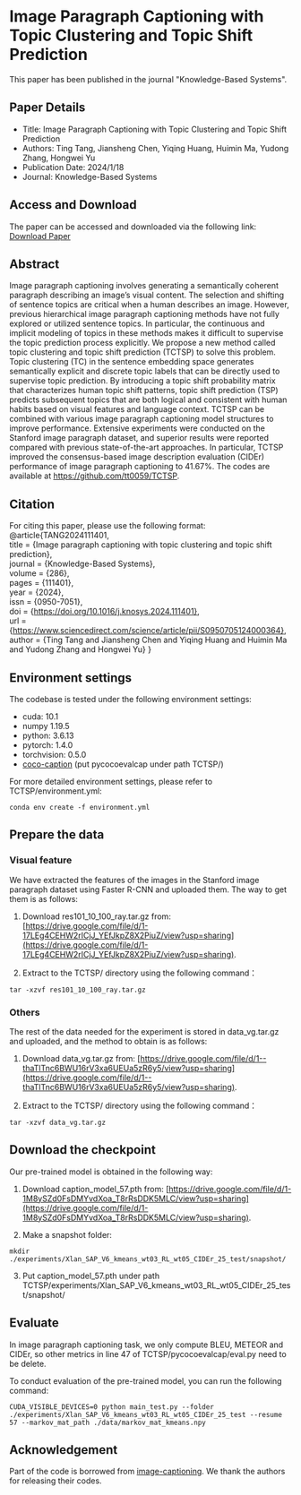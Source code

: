 # Image Paragraph Captioning with Topic Clustering and Topic Shift Prediction

This paper has been published in the journal "Knowledge-Based Systems".

## Paper Details
- Title: Image Paragraph Captioning with Topic Clustering and Topic Shift Prediction
- Authors: Ting Tang, Jiansheng Chen, Yiqing Huang, Huimin Ma, Yudong Zhang, Hongwei Yu
- Publication Date: 2024/1/18
- Journal: Knowledge-Based Systems

## Access and Download
The paper can be accessed and downloaded via the following link:
[Download Paper](https://authors.elsevier.com/a/1iTtG3OAb9Cy9i)

## Abstract
Image paragraph captioning involves generating a semantically coherent paragraph describing an image’s visual content. The selection and shifting of sentence topics are critical when a human describes an image. However, previous hierarchical image paragraph captioning methods have not fully explored or utilized sentence topics. In particular, the continuous and implicit modeling of topics in these methods makes it difficult to supervise the topic prediction process explicitly. We propose a new method called topic clustering and topic shift prediction (TCTSP) to solve this problem. Topic clustering (TC) in the sentence embedding space generates semantically explicit and discrete topic labels that can be directly used to supervise topic prediction. By introducing a topic shift probability matrix that characterizes human topic shift patterns, topic shift prediction (TSP) predicts subsequent topics that are both logical and consistent with human habits based on visual features and language context. TCTSP can be combined with various image paragraph captioning model structures to improve performance. Extensive experiments were conducted on the Stanford image paragraph dataset, and superior results were reported compared with previous state-of-the-art approaches. In particular, TCTSP improved the consensus-based image description evaluation (CIDEr) performance of image paragraph captioning to 41.67%. The codes are available at https://github.com/tt0059/TCTSP.

## Citation
For citing this paper, please use the following format:  
@article{TANG2024111401,  
title = {Image paragraph captioning with topic clustering and topic shift prediction},  
journal = {Knowledge-Based Systems},  
volume = {286},  
pages = {111401},  
year = {2024},  
issn = {0950-7051},  
doi = {https://doi.org/10.1016/j.knosys.2024.111401},  
url = {https://www.sciencedirect.com/science/article/pii/S0950705124000364},  
author = {Ting Tang and Jiansheng Chen and Yiqing Huang and Huimin Ma and Yudong Zhang and Hongwei Yu} 
}

## Environment settings
The codebase is tested under the following environment settings:
- cuda: 10.1
- numpy 1.19.5
- python: 3.6.13
- pytorch: 1.4.0
- torchvision: 0.5.0
- [coco-caption](https://github.com/ruotianluo/coco-caption) (put pycocoevalcap under path TCTSP/)

For more detailed environment settings, please refer to TCTSP/environment.yml:
```shell
conda env create -f environment.yml
```

## Prepare the data
### Visual feature
We have extracted the features of the images in the Stanford image paragraph dataset using Faster R-CNN and uploaded them. 
The way to get them is as follows:

1. Download res101_10_100_ray.tar.gz from: [https://drive.google.com/file/d/1-17LEg4CEHW2rICjJ_YEfJkpZ8X2PiuZ/view?usp=sharing](https://drive.google.com/file/d/1-17LEg4CEHW2rICjJ_YEfJkpZ8X2PiuZ/view?usp=sharing).

2. Extract to the TCTSP/ directory using the following command：
```shell
tar -xzvf res101_10_100_ray.tar.gz
```

### Others
The rest of the data needed for the experiment is stored in data_vg.tar.gz and uploaded, and the method to obtain is as follows:

1. Download data_vg.tar.gz from: [https://drive.google.com/file/d/1--thaTlTnc6BWU16rV3xa6UEUa5zR6y5/view?usp=sharing](https://drive.google.com/file/d/1--thaTlTnc6BWU16rV3xa6UEUa5zR6y5/view?usp=sharing).

2. Extract to the TCTSP/ directory using the following command：
```shell
tar -xzvf data_vg.tar.gz
```

## Download the checkpoint

Our pre-trained model is obtained in the following way:

1. Download caption_model_57.pth from: [https://drive.google.com/file/d/1-1M8ySZd0FsDMYvdXoa_T8rRsDDK5MLC/view?usp=sharing](https://drive.google.com/file/d/1-1M8ySZd0FsDMYvdXoa_T8rRsDDK5MLC/view?usp=sharing).

2. Make a snapshot folder:
```shell
mkdir ./experiments/Xlan_SAP_V6_kmeans_wt03_RL_wt05_CIDEr_25_test/snapshot/
```

3. Put caption_model_57.pth under path TCTSP/experiments/Xlan_SAP_V6_kmeans_wt03_RL_wt05_CIDEr_25_test/snapshot/

## Evaluate
In image paragraph captioning task, we only compute BLEU, METEOR and CIDEr, so other metrics in line 47 of TCTSP/pycocoevalcap/eval.py need to be delete.

To conduct evaluation of the pre-trained model, you can run the following command:
```shell
CUDA_VISIBLE_DEVICES=0 python main_test.py --folder ./experiments/Xlan_SAP_V6_kmeans_wt03_RL_wt05_CIDEr_25_test --resume 57 --markov_mat_path ./data/markov_mat_kmeans.npy
```

## Acknowledgement

Part of the code is borrowed from [image-captioning](https://github.com/JDAI-CV/image-captioning). We thank the authors for releasing their codes.
